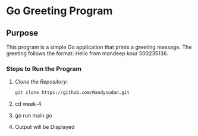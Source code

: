 # Go Greeting Program

## Purpose
This program is a simple Go application that prints a greeting message. The greeting follows the format: Hello from mandeep kour 500235136.

### Steps to Run the Program

1. *Clone the Repository*:
   ```sh
   git clone https://github.com/Mandysudan.git

2. cd week-4 

3. go run main.go

4. Output will be Displayed
